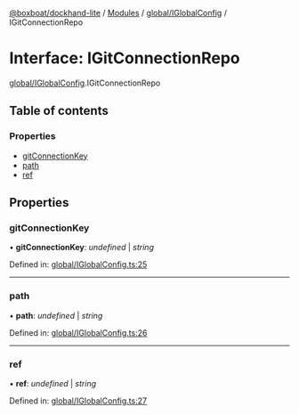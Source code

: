 [@boxboat/dockhand-lite](../README.md) / [Modules](../modules.md) / [global/IGlobalConfig](../modules/global_iglobalconfig.md) / IGitConnectionRepo

# Interface: IGitConnectionRepo

[global/IGlobalConfig](../modules/global_iglobalconfig.md).IGitConnectionRepo

## Table of contents

### Properties

- [gitConnectionKey](global_iglobalconfig.igitconnectionrepo.md#gitconnectionkey)
- [path](global_iglobalconfig.igitconnectionrepo.md#path)
- [ref](global_iglobalconfig.igitconnectionrepo.md#ref)

## Properties

### gitConnectionKey

• **gitConnectionKey**: *undefined* \| *string*

Defined in: [global/IGlobalConfig.ts:25](https://github.com/boxboat/dockhand-lite/blob/cfc9e3a/src/spec/global/IGlobalConfig.ts#L25)

___

### path

• **path**: *undefined* \| *string*

Defined in: [global/IGlobalConfig.ts:26](https://github.com/boxboat/dockhand-lite/blob/cfc9e3a/src/spec/global/IGlobalConfig.ts#L26)

___

### ref

• **ref**: *undefined* \| *string*

Defined in: [global/IGlobalConfig.ts:27](https://github.com/boxboat/dockhand-lite/blob/cfc9e3a/src/spec/global/IGlobalConfig.ts#L27)
